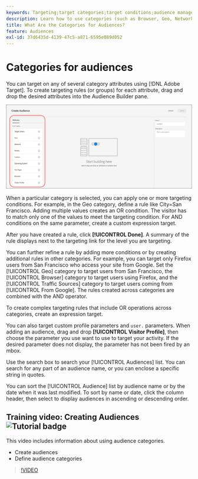 ```yaml
---
keywords: Targeting;target categories;target conditions;audience manager;custom profile parameters;visitor profile;custom user parameters;target rules
description: Learn how to use categories (such as Browser, Geo, Network, Operating System, Visitor Profile) to target content.
title: What Are the Categories for Audiences?
feature: Audiences
exl-id: 37d6435d-4139-47c5-a871-6595e089d052
---
```

# Categories for audiences

You can target on any of several category attributes using [!DNL Adobe Target]. To create targeting rules (or groups) for each attribute, drag and drop the desired attributes into the Audience Builder pane.

![Attributes for audiences](/help/c-target/c-audiences/assets/attributes.png)

When a particular category is selected, you can apply one or more targeting conditions. For example, in the Geo category, define a rule like City=San Francisco. Adding multiple values creates an OR condition. The visitor has to match only one of the values to meet the targeting condition. For AND conditions on the same parameter, create a custom expression target.

After you have created a rule, click **[!UICONTROL Done]**. A summary of the rule displays next to the targeting link for the level you are targeting.

You can further refine a rule by adding more conditions or by creating additional rules in other categories. For example, you can target only Firefox users from San Francisco who access your site from Google. Set the [!UICONTROL Geo] category to target users from San Francisco, the [!UICONTROL Browser] category to target users using Firefox, and the [!UICONTROL Traffic Sources] category to target users coming from [!UICONTROL From Google]. The rules created across categories are combined with the AND operator. 

To create complex targeting rules that include OR operations across categories, create an expression target.

You can also target custom profile parameters and `user.` parameters. When adding an audience, drag and drop **[!UICONTROL Visitor Profile]**, then choose the parameter you use want to use to target your activity. If the desired parameter does not display, the parameter has not been fired by an mbox.

Use the search box to search your [!UICONTROL Audiences] list. You can search for any part of an audience name, or you can enclose a specific string in quotes.

You can sort the [!UICONTROL Audience] list by audience name or by the date when it was last modified. To sort by name or date, click the column header, then select to display audiences in ascending or descending order.

## Training video: Creating Audiences ![Tutorial badge](/help/assets/tutorial.png)

This video includes information about using audience categories.

* Create audiences 
* Define audience categories

>[!VIDEO](https://video.tv.adobe.com/v/17392)
